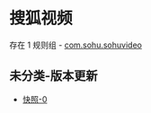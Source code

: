 # 搜狐视频

存在 1 规则组 - [com.sohu.sohuvideo](/src/apps/com.sohu.sohuvideo.ts)

## 未分类-版本更新

- [快照-0](https://i.gkd.li/i/13435504)
